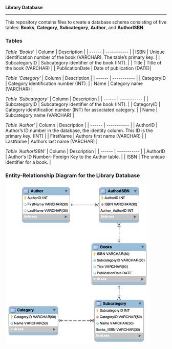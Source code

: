 __Library Database__

---
This repository contains files to create a database schema consisting of five tables: **Books**, **Category**, **Subcategory**, **Author**, and **AuthorISBN**.  

### Tables

*Table 'Books'*
| Column | Description |
| ------ | ----------- |
| ISBN   | Unique identification number of the book (VARCHAR). The table’s primary key. |
| SubcategoryID | Subcategory identifier of the book (INT).  |
| Title    | Title of the book (VARCHAR) |
| PublicationDate    | Date of publication (DATE)|



*Table 'Category'*
| Column | Description |
| ------ | ----------- |
| CategoryID   | Category identification number (INT). |
| Name | Category name (VARCHAR) |



*Table 'Subcategory'*
| Column | Description |
| ------ | ----------- |
| SubcategoryID   | Subcategory identifier of the book (INT). |
| CategoryID | Category identification number (INT) for associated category. |
| Name    | Subcategory name (VARCHAR) |


*Table 'Author'*
| Column | Description |
| ------ | ----------- |
| AuthorID   | Author’s ID number in the database, the identity column. This ID is the primary key. (INT) |
| FirstName | Authors first name (VARCHAR) |
| LastName    | Authors last name (VARCHAR) |


*Table 'AuthorISBN'*
| Column | Description |
| ------ | ----------- |
| AuthorID   | Author's ID Number- Foreign Key to the Author table. |
| ISBN | The unique identifier for a book.  |


### Entity-Relationship Diagram for the Library Database

![ER Diagram](https://github.com/smeichle/library/blob/master/libraryER.png "ER Diagram for Library DB")

